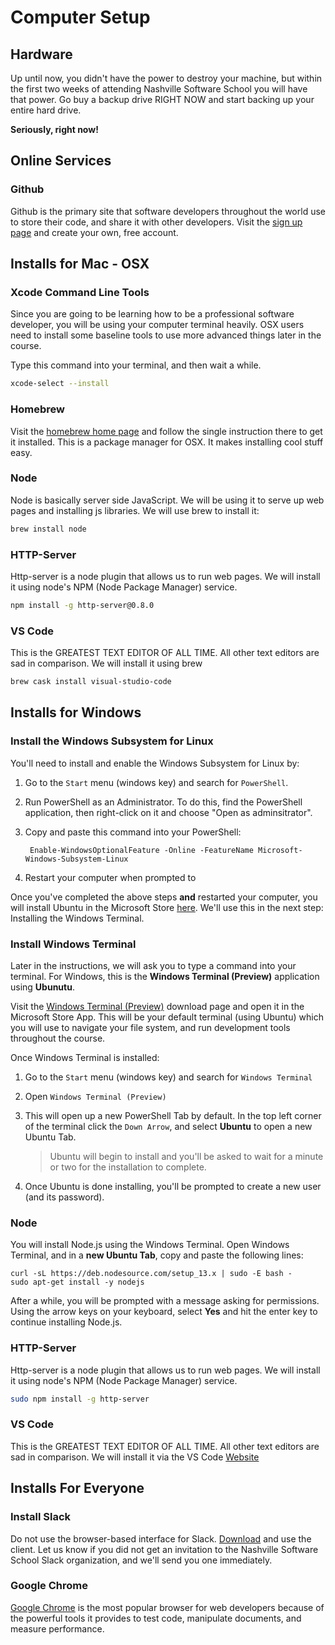 # Computer Setup

## Hardware

Up until now, you didn't have the power to destroy your machine, but within the first two weeks of attending Nashville Software School you will have that power. Go buy a backup drive RIGHT NOW and start backing up your entire hard drive.

**Seriously, right now!**

## Online Services

### Github

Github is the primary site that software developers throughout the world use to store their code, and share it with other developers. Visit the [sign up page](https://github.com/join) and create your own, free account.


## Installs for Mac - OSX
### Xcode Command Line Tools

Since you are going to be learning how to be a professional software developer, you will be using your computer terminal heavily. OSX users need to install some baseline tools to use more advanced things later in the course.

Type this command into your terminal, and then wait a while.

```sh
xcode-select --install
```

### Homebrew

Visit the [homebrew home page](http://brew.sh/) and follow the single instruction there to get it installed.  This is a package manager for OSX.  It makes installing cool stuff easy.

### Node

Node is basically server side JavaScript.  We will be using it to serve up web pages and installing js libraries.  We will use brew to install it:

```sh
brew install node
```

### HTTP-Server
Http-server is a node plugin that allows us to run web pages.  We will install it using node's NPM (Node Package Manager) service.
```sh
npm install -g http-server@0.8.0
```

### VS Code
This is the GREATEST TEXT EDITOR OF ALL TIME.  All other text editors are sad in comparison.  We will install it using brew
```sh
brew cask install visual-studio-code
```

## Installs for Windows
### Install the Windows Subsystem for Linux

You'll need to install and enable the Windows Subsystem for Linux by:
1. Go to the `Start` menu (windows key) and search for `PowerShell`.
2. Run PowerShell as an Administrator. To do this, find the PowerShell application, then right-click on it and choose "Open as adminsitrator".
3. Copy and paste this command into your PowerShell:

        Enable-WindowsOptionalFeature -Online -FeatureName Microsoft-Windows-Subsystem-Linux

4. Restart your computer when prompted to

Once you've completed the above steps **and** restarted your computer, you will install Ubuntu in the Microsoft Store [here](https://www.microsoft.com/en-us/p/ubuntu/9nblggh4msv6?activetab=pivot:overviewtab). We'll use this in the next step: Installing the Windows Terminal.

### Install Windows Terminal

Later in the instructions, we will ask you to type a command into your terminal. For Windows, this is the **Windows Terminal (Preview)** application using **Ubunutu**.

Visit the [Windows Terminal (Preview)](https://www.microsoft.com/en-us/p/windows-terminal-preview/9n0dx20hk701?activetab=pivot:overviewtab) download page and open it in the Microsoft Store App. This will be your default terminal (using Ubuntu) which you will use to navigate your file system, and run development tools throughout the course.

Once Windows Terminal is installed:
1. Go to the `Start` menu (windows key) and search for `Windows Terminal`
2. Open `Windows Terminal (Preview)`
3. This will open up a new PowerShell Tab by default. In the top left corner of the terminal click the `Down Arrow`, and select **Ubuntu** to open a new Ubuntu Tab.

    > Ubuntu will begin to install and you'll be asked to wait for a minute or two for the installation to complete.

4. Once Ubuntu is done installing, you'll be prompted to create a new user (and its password).

### Node

You will install Node.js using the Windows Terminal. Open Windows Terminal, and in a **new Ubuntu Tab**, copy and paste the following lines:
```
curl -sL https://deb.nodesource.com/setup_13.x | sudo -E bash -
sudo apt-get install -y nodejs
```
After a while, you will be prompted with a message asking for permissions. Using the arrow keys on your keyboard, select **Yes** and hit the enter key to continue installing Node.js.

### HTTP-Server
Http-server is a node plugin that allows us to run web pages.  We will install it using node's NPM (Node Package Manager) service.
```sh
sudo npm install -g http-server
```

### VS Code
This is the GREATEST TEXT EDITOR OF ALL TIME.  All other text editors are sad in comparison.  We will install it via the VS Code [Website](https://code.visualstudio.com/)


## Installs For Everyone
### Install Slack

Do not use the browser-based interface for Slack. [Download](https://slack.com/downloads/) and use the client. Let us know if you did not get an invitation to the Nashville Software School Slack organization, and we'll send you one immediately.

### Google Chrome

[Google Chrome](https://www.google.com/chrome/browser/desktop/index.html) is the most popular browser for web developers because of the powerful tools it provides to test code, manipulate documents, and measure performance.
